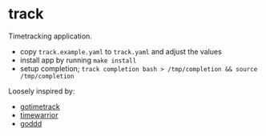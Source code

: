 # track

Timetracking application.

* copy `track.example.yaml` to `track.yaml` and adjust the values
* install app by running `make install`
* setup completion; `track completion bash > /tmp/completion && source /tmp/completion`

Loosely inspired by:

- [gotimetrack](https://github.com/danielbatw/gotimetrack)
- [timewarrior](https://github.com/GothenburgBitFactory/timewarrior)
- [goddd](https://github.com/marcusolsson/goddd)
